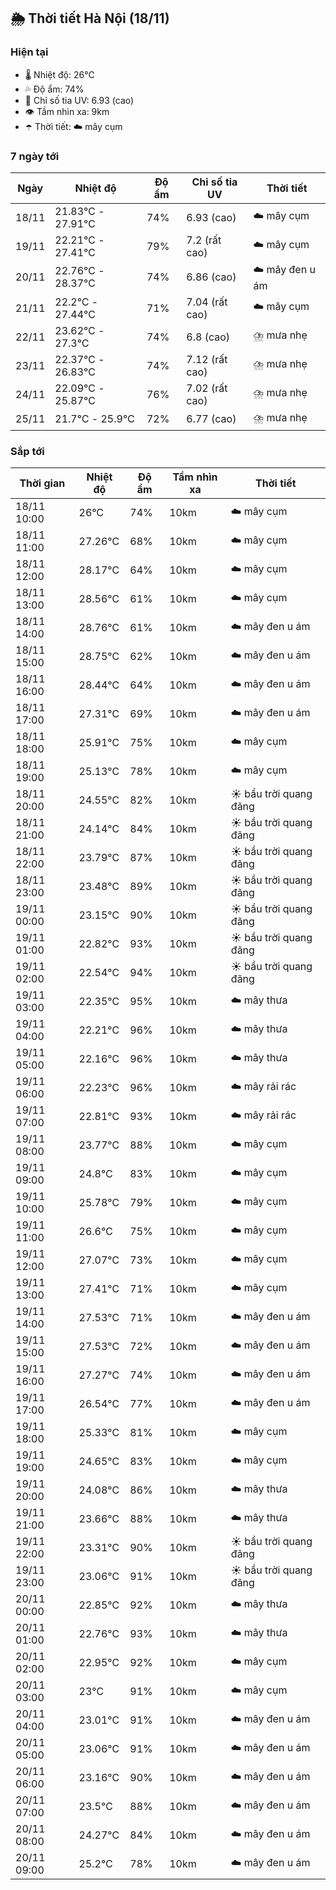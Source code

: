 ## 🌦️ Thời tiết Hà Nội (18/11)

### Hiện tại

- 🌡️ Nhiệt độ: 26℃
- 💦 Độ ẩm: 74%
- 🌟 Chỉ số tia UV: 6.93 (cao)
- 👁️ Tầm nhìn xa: 9km
- ☂️ Thời tiết: ☁️ mây cụm

### 7 ngày tới

| Ngày | Nhiệt độ | Độ ẩm | Chỉ số tia UV | Thời tiết |
| --- | --- | --- | --- | --- |
| 18/11 | 21.83℃ - 27.91℃ | 74% | 6.93 (cao) | ☁️ mây cụm |
| 19/11 | 22.21℃ - 27.41℃ | 79% | 7.2 (rất cao) | ☁️ mây cụm |
| 20/11 | 22.76℃ - 28.37℃ | 74% | 6.86 (cao) | ☁️ mây đen u ám |
| 21/11 | 22.2℃ - 27.44℃ | 71% | 7.04 (rất cao) | ☁️ mây cụm |
| 22/11 | 23.62℃ - 27.3℃ | 74% | 6.8 (cao) | ⛈️ mưa nhẹ |
| 23/11 | 22.37℃ - 26.83℃ | 74% | 7.12 (rất cao) | ⛈️ mưa nhẹ |
| 24/11 | 22.09℃ - 25.87℃ | 76% | 7.02 (rất cao) | ⛈️ mưa nhẹ |
| 25/11 | 21.7℃ - 25.9℃ | 72% | 6.77 (cao) | ⛈️ mưa nhẹ |

### Sắp tới

| Thời gian | Nhiệt độ | Độ ẩm | Tầm nhìn xa | Thời tiết |
| --- | --- | --- | --- | --- |
| 18/11 10:00 | 26℃ | 74% | 10km | ☁️ mây cụm |
| 18/11 11:00 | 27.26℃ | 68% | 10km | ☁️ mây cụm |
| 18/11 12:00 | 28.17℃ | 64% | 10km | ☁️ mây cụm |
| 18/11 13:00 | 28.56℃ | 61% | 10km | ☁️ mây cụm |
| 18/11 14:00 | 28.76℃ | 61% | 10km | ☁️ mây đen u ám |
| 18/11 15:00 | 28.75℃ | 62% | 10km | ☁️ mây đen u ám |
| 18/11 16:00 | 28.44℃ | 64% | 10km | ☁️ mây đen u ám |
| 18/11 17:00 | 27.31℃ | 69% | 10km | ☁️ mây đen u ám |
| 18/11 18:00 | 25.91℃ | 75% | 10km | ☁️ mây cụm |
| 18/11 19:00 | 25.13℃ | 78% | 10km | ☁️ mây cụm |
| 18/11 20:00 | 24.55℃ | 82% | 10km | ☀️ bầu trời quang đãng |
| 18/11 21:00 | 24.14℃ | 84% | 10km | ☀️ bầu trời quang đãng |
| 18/11 22:00 | 23.79℃ | 87% | 10km | ☀️ bầu trời quang đãng |
| 18/11 23:00 | 23.48℃ | 89% | 10km | ☀️ bầu trời quang đãng |
| 19/11 00:00 | 23.15℃ | 90% | 10km | ☀️ bầu trời quang đãng |
| 19/11 01:00 | 22.82℃ | 93% | 10km | ☀️ bầu trời quang đãng |
| 19/11 02:00 | 22.54℃ | 94% | 10km | ☀️ bầu trời quang đãng |
| 19/11 03:00 | 22.35℃ | 95% | 10km | ☁️ mây thưa |
| 19/11 04:00 | 22.21℃ | 96% | 10km | ☁️ mây thưa |
| 19/11 05:00 | 22.16℃ | 96% | 10km | ☁️ mây thưa |
| 19/11 06:00 | 22.23℃ | 96% | 10km | ☁️ mây rải rác |
| 19/11 07:00 | 22.81℃ | 93% | 10km | ☁️ mây rải rác |
| 19/11 08:00 | 23.77℃ | 88% | 10km | ☁️ mây cụm |
| 19/11 09:00 | 24.8℃ | 83% | 10km | ☁️ mây cụm |
| 19/11 10:00 | 25.78℃ | 79% | 10km | ☁️ mây cụm |
| 19/11 11:00 | 26.6℃ | 75% | 10km | ☁️ mây cụm |
| 19/11 12:00 | 27.07℃ | 73% | 10km | ☁️ mây cụm |
| 19/11 13:00 | 27.41℃ | 71% | 10km | ☁️ mây cụm |
| 19/11 14:00 | 27.53℃ | 71% | 10km | ☁️ mây đen u ám |
| 19/11 15:00 | 27.53℃ | 72% | 10km | ☁️ mây đen u ám |
| 19/11 16:00 | 27.27℃ | 74% | 10km | ☁️ mây đen u ám |
| 19/11 17:00 | 26.54℃ | 77% | 10km | ☁️ mây đen u ám |
| 19/11 18:00 | 25.33℃ | 81% | 10km | ☁️ mây cụm |
| 19/11 19:00 | 24.65℃ | 83% | 10km | ☁️ mây cụm |
| 19/11 20:00 | 24.08℃ | 86% | 10km | ☁️ mây thưa |
| 19/11 21:00 | 23.66℃ | 88% | 10km | ☁️ mây thưa |
| 19/11 22:00 | 23.31℃ | 90% | 10km | ☀️ bầu trời quang đãng |
| 19/11 23:00 | 23.06℃ | 91% | 10km | ☀️ bầu trời quang đãng |
| 20/11 00:00 | 22.85℃ | 92% | 10km | ☁️ mây thưa |
| 20/11 01:00 | 22.76℃ | 93% | 10km | ☁️ mây thưa |
| 20/11 02:00 | 22.95℃ | 92% | 10km | ☁️ mây cụm |
| 20/11 03:00 | 23℃ | 91% | 10km | ☁️ mây cụm |
| 20/11 04:00 | 23.01℃ | 91% | 10km | ☁️ mây đen u ám |
| 20/11 05:00 | 23.06℃ | 91% | 10km | ☁️ mây đen u ám |
| 20/11 06:00 | 23.16℃ | 90% | 10km | ☁️ mây đen u ám |
| 20/11 07:00 | 23.5℃ | 88% | 10km | ☁️ mây đen u ám |
| 20/11 08:00 | 24.27℃ | 84% | 10km | ☁️ mây đen u ám |
| 20/11 09:00 | 25.2℃ | 78% | 10km | ☁️ mây đen u ám |
